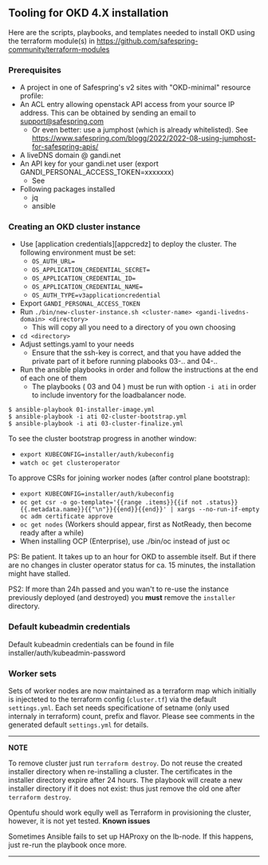 ## Tooling for OKD 4.X installation

Here are the scripts, playbooks, and templates needed to install OKD
using the terraform module(s) in https://github.com/safespring-community/terraform-modules

### Prerequisites

* A project in one of Safespring's v2 sites with "OKD-minimal" resource profile:
* An ACL entry allowing openstack API access from your source IP address. This can be obtained by sending an email to <support@safespring.com>
  * Or even better: use a jumphost (which is already whitelisted). See https://www.safespring.com/blogg/2022/2022-08-using-jumphost-for-safespring-apis/
* A liveDNS domain @ gandi.net
* An API key for your gandi.net user (export GANDI_PERSONAL_ACCESS_TOKEN=xxxxxxx)
  * See 
* Following packages installed
  * jq
  * ansible

### Creating an OKD cluster instance


* Use [application credentials][appcredz] to deploy the cluster. The following environment must be set:
  * `OS_AUTH_URL=`
  * `OS_APPLICATION_CREDENTIAL_SECRET=`
  * `OS_APPLICATION_CREDENTIAL_ID=`
  * `OS_APPLICATION_CREDENTIAL_NAME=`
  * `OS_AUTH_TYPE=v3applicationcredential`
* Export `GANDI_PERSONAL_ACCESS_TOKEN`
* Run `./bin/new-cluster-instance.sh <cluster-name> <gandi-livedns-domain> <directory>`
  * This will copy all you need to a directory of you own choosing
* `cd <directory>`
* Adjust settings.yaml to your needs
  * Ensure that the ssh-key is correct, and that you have added the private part of it before running plabooks 03-.. and 04-..
* Run the ansible playbooks in order and follow the instructions at the end of each one of them
  * The playbooks ( 03 and 04 ) must be run with option `-i ati` in order to include inventory for the loadbalancer node.
```console
$ ansible-playbook 01-installer-image.yml
$ ansible-playbook -i ati 02-cluster-bootstrap.yml
$ ansible-playbook -i ati 03-cluster-finalize.yml
```

To see the cluster bootstrap progress in another window:

* `export KUBECONFIG=installer/auth/kubeconfig`
* `watch oc get clusteroperator`

To approve CSRs for joining worker nodes (after control plane bootstrap):

* `export KUBECONFIG=installer/auth/kubeconfig`
* `oc get csr -o go-template='{{range .items}}{{if not .status}}{{.metadata.name}}{{"\n"}}{{end}}{{end}}' | xargs --no-run-if-empty oc adm certificate approve`
* `oc get nodes` (Workers should appear, first as NotReady, then become ready after a while)
* When installing OCP (Enterprise), use ./bin/oc instead of just oc

PS: Be patient. It takes up to an hour for OKD to assemble itself. But if there are no changes in cluster operator status for ca. 15 minutes, the installation might have stalled.

PS2: If more than 24h passed and you wan't to re-use the instance previously deployed (and destroyed) you **must** remove the `installer` directory.

### Default kubeadmin credentials

Default kubeadmin credentials can be found in file installer/auth/kubeadmin-password

### Worker sets

Sets of worker nodes are now maintained as a terraform map which initially is
injecteted to the terraform config (`cluster.tf`) via the default
`settings.yml`.  Each set needs specificatione of setname (only used internaly
in terraform) count, prefix and flavor. Please see comments in the generated
default `settings.yml` for details.

---
**NOTE**

To remove cluster just run `terraform destroy`. Do not reuse the created
installer directory when re-installing a cluster. The certificates in the
installer directory expire after 24 hours. The playbook will create a new installer directory if it
does not exist: thus just remove the old one after `terraform destroy`.

Opentufu should work eqully well as Terraform in provisioning the cluster, however, it is not yet tested.
**Known issues**

Sometimes Ansible fails to set up HAProxy on the lb-node. If this happens, just
re-run the playbook once more.

---

[appcreds]: https://docs.safespring.com/new/app-creds/
